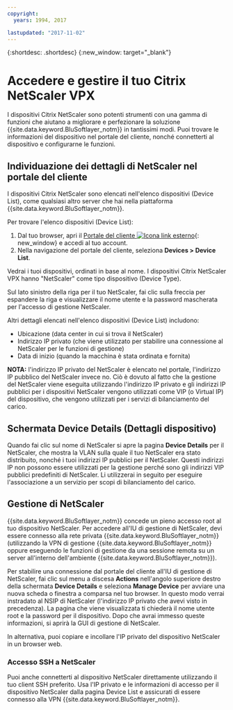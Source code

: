 ```yaml
---
copyright:
  years: 1994, 2017

lastupdated: "2017-11-02"
---
```


{:shortdesc: .shortdesc}
{:new_window: target="_blank"}

# Accedere e gestire il tuo Citrix NetScaler VPX

I dispositivi Citrix NetScaler sono potenti strumenti con una gamma di funzioni che aiutano a migliorare e perfezionare la soluzione {{site.data.keyword.BluSoftlayer_notm}} in tantissimi modi. Puoi trovare le informazioni del dispositivo nel portale del cliente, nonché connetterti al dispositivo e configurarne le funzioni.  

## Individuazione dei dettagli di NetScaler nel portale del cliente

I dispositivi Citrix NetScaler sono elencati nell'elenco dispositivi (Device List), come qualsiasi altro server che hai nella piattaforma {{site.data.keyword.BluSoftlayer_notm}}.

Per trovare l'elenco dispositivi (Device List):

1. Dal tuo browser, apri il [Portale del cliente ![Icona link esterno](../../icons/launch-glyph.svg "Icona link esterno")](https://control.softlayer.com/){: new_window} e accedi al tuo account.
2. Nella navigazione del portale del cliente, seleziona **Devices > Device List**.

Vedrai i tuoi dispositivi, ordinati in base al nome. I dispositivi Citrix NetScaler VPX hanno "NetScaler" come tipo dispositivo (Device Type). 

Sul lato sinistro della riga per il tuo NetScaler, fai clic sulla freccia per espandere la riga e visualizzare il nome utente e la password mascherata per l'accesso di gestione NetScaler. 

Altri dettagli elencati nell'elenco dispositivi (Device List) includono: 

* Ubicazione (data center in cui si trova il NetScaler)
* Indirizzo IP privato (che viene utilizzato per stabilire una connessione al NetScaler per le funzioni di gestione)
* Data di inizio (quando la macchina è stata ordinata e fornita)

**NOTA:** l'indirizzo IP privato del NetScaler è elencato nel portale, l'indirizzo IP pubblico del NetScaler invece no. Ciò è dovuto al fatto che la gestione del NetScaler viene eseguita utilizzando l'indirizzo IP privato e gli indirizzi IP pubblici per i dispositivi NetScaler vengono utilizzati come VIP (o Virtual IP) del dispositivo, che vengono utilizzati per i servizi di bilanciamento del carico.

## Schermata Device Details (Dettagli dispositivo) 

Quando fai clic sul nome di NetScaler si apre la pagina **Device Details** per il NetScaler, che mostra la VLAN sulla quale il tuo NetScaler era stato distribuito, nonché i tuoi indirizzi IP pubblici per il NetScaler. Questi indirizzi IP non possono essere utilizzati per la gestione perché sono gli indirizzi VIP pubblici predefiniti di NetScaler. Li utilizzerai in seguito per eseguire l'associazione a un servizio per scopi di bilanciamento del carico.

## Gestione di NetScaler

{{site.data.keyword.BluSoftlayer_notm}} concede un pieno accesso root al tuo dispositivo NetScaler. Per accedere all'IU di gestione di NetScaler, devi essere connesso alla rete privata {{site.data.keyword.BluSoftlayer_notm}} (utilizzando la VPN di gestione {{site.data.keyword.BluSoftlayer_notm}} oppure eseguendo le funzioni di gestione da una sessione remota su un server all'interno dell'ambiente {{site.data.keyword.BluSoftlayer_notm}}). 

Per stabilire una connessione dal portale del cliente all'IU di gestione di NetScaler, fai clic sul menu a discesa **Actions** nell'angolo superiore destro della schermata **Device Details** e seleziona **Manage Device** per avviare una nuova scheda o finestra a comparsa nel tuo browser. In questo modo verrai instradato al NSIP di NetScaler (l'indirizzo IP privato che avevi visto in precedenza). La pagina che viene visualizzata ti chiederà il nome utente root e la password per il dispositivo. Dopo che avrai immesso queste informazioni, si aprirà la GUI di gestione di NetScaler. 

In alternativa, puoi copiare e incollare l'IP privato del dispositivo NetScaler in un browser web.

### Accesso SSH a NetScaler

Puoi anche connetterti al dispositivo NetScaler direttamente utilizzando il tuo client SSH preferito. Usa l'IP privato e le informazioni di accesso per il dispositivo NetScaler dalla pagina Device List e assicurati di essere connesso alla VPN {{site.data.keyword.BluSoftlayer_notm}}. 
